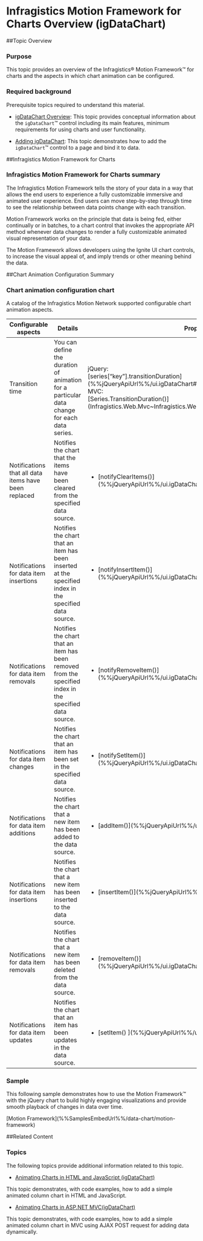 ﻿<!--
|metadata|
{
    "fileName": "igdatachart-motion-framework",
    "controlName": "igDataChart",
    "tags": ["API","Charting"]
}
|metadata|
-->

# Infragistics Motion Framework for Charts Overview (igDataChart)



##Topic Overview


### Purpose

This topic provides an overview of the Infragistics® Motion Framework™ for charts and the aspects in which chart animation can be configured.

### Required background

Prerequisite topics required to understand this material.


-	[](igDataChart-Overview.html)[igDataChart Overview](igDataChart-Overview.html):  This topic provides conceptual information about the `igDataChart`™ control including its main features, minimum requirements for using charts and user functionality.

-	[](igDataChart-Adding.html)[Adding igDataChart](igDataChart-Adding.html):  This topic demonstrates how to add the `igDataChart`™ control to a page and bind it to data.





##Infragistics Motion Framework for Charts


### Infragistics Motion Framework for Charts summary

The Infragistics Motion Framework tells the story of your data in a way that allows the end users to experience a fully customizable immersive and animated user experience. End users can move step-by-step through time to see the relationship between data points change with each transition.

Motion Framework works on the principle that data is being fed, either continually or in batches, to a chart control that invokes the appropriate API method whenever data changes to render a fully customizable animated visual representation of your data.

The Motion Framework allows developers using the Ignite UI chart controls, to increase the visual appeal of, and imply trends or other meaning behind the data.



##Chart Animation Configuration Summary


### Chart animation configuration chart

A catalog of the Infragistics Motion Network supported configurable chart animation aspects.

<table class="table">
	<thead>
		<tr>
			<th>Configurable aspects</th>
			<th>Details</th>
			<th>Properties</th>
		</tr>
	</thead>
	<tbody>
		<tr>
			<td>Transition time</td>
			<td>You can define the duration of animation for a particular data change for each data series.</td>
			<td>jQuery:<br>[series[“key”].transitionDuration](%%jQueryApiUrl%%/ui.igDataChart#options:series[“key”].transitionDuration)<br>MVC:<br>[Series.TransitionDuration()](Infragistics.Web.Mvc~Infragistics.Web.Mvc.Series`3~TransitionDuration.html)</td>
		</tr>
		<tr>
			<td>Notifications that all data items have been replaced</td>
			<td>Notifies the chart that the items have been cleared from the specified data source.</td>
			<td><ul><li>[notifyClearItems()](%%jQueryApiUrl%%/ui.igDataChart#methods:notifyClearItems)</li></ul></td>
		</tr>
		<tr>
			<td>Notifications for data item insertions</td>
			<td>Notifies the chart that an item has been inserted at the specified index in the specified data source.</td>
			<td><ul><li>[notifyInsertItem()](%%jQueryApiUrl%%/ui.igDataChart#methods:notifyInsertItem)</li></ul></td>
		</tr>
		<tr>
			<td>Notifications for data item removals</td>
			<td>Notifies the chart that an item has been removed from the specified index in the specified data source.</td>
			<td><ul><li>[notifyRemoveItem()](%%jQueryApiUrl%%/ui.igDataChart#methods:notifyRemoveItem)</li></ul></td>
		</tr>
		<tr>
			<td>Notifications for data item changes</td>
			<td>Notifies the chart that an item has been set in the specified data source.</td>
			<td><ul><li> [notifySetItem()](%%jQueryApiUrl%%/ui.igDataChart#methods:notifySetItem)</li></ul></td>
		</tr>
		<tr>
			<td>Notifications for data item additions</td>
			<td>Notifies the chart that a new item has been added to the data source.</td>
			<td><ul><li>[addItem()](%%jQueryApiUrl%%/ui.igDataChart#methods:addItem)</li></ul></td>
		</tr>
		<tr>
			<td>Notifications for data item insertions</td>
			<td>Notifies the chart that a new item has been inserted to the data source.</td>
			<td><ul><li>[insertItem()](%%jQueryApiUrl%%/ui.igDataChart#methods:insertItem)</li></ul></td>
		</tr>
		<tr>
			<td>Notifications for data item removals</td>
			<td>Notifies the chart that a new item has been deleted from the data source.</td>
			<td><ul><li>[removeItem()](%%jQueryApiUrl%%/ui.igDataChart#methods:removeItem)</li></ul></td>
		</tr>
		<tr>
			<td>Notifications for data item updates</td>
			<td>Notifies the chart that an item has been updates in the data source.</td>
			<td><ul><li>[setItem() ](%%jQueryApiUrl%%/ui.igDataChart#methods:setItem)</li></ul></td>
		</tr>
	</tbody>
</table>

### Sample

This following sample demonstrates how to use the Motion Framework™ with the jQuery chart to build highly engaging visualizations and provide smooth playback of changes in data over time.

<div class="embed-sample">
   [Motion Framework](%%SamplesEmbedUrl%%/data-chart/motion-framework)
</div>


##Related Content


### Topics

The following topics provide additional information related to this topic.

-	[Animating Charts in HTML and JavaScript (igDataChart)](igDataChart-Animating-HTML.html)

This topic demonstrates, with code examples, how to add a simple animated column chart in HTML and JavaScript.

-	[Animating Charts in ASP.NET MVC(igDataChart)](Animating-Charts-in-ASP.NET-MVC.html)

This topic demonstrates, with code examples, how to add a simple animated column chart in MVC using AJAX POST request for adding data dynamically.






 

 


